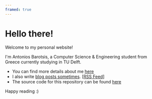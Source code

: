 ```yaml
---
framed: true
---
```


# Hello there!

Welcome to my personal website! 

I'm Antonios Barotsis, a Computer Science & Engineering student from Greece
currently studying in TU Delft.

- You can find more details about me [here](./about)
- I also write [blog posts sometimes](./posts). [[RSS Feed](./index.xml)]
- The source code for this repository can be found 
  [here](https://github.com/AntoniosBarotsis/antoniosbarotsis.github.io)

Happy reading :)
